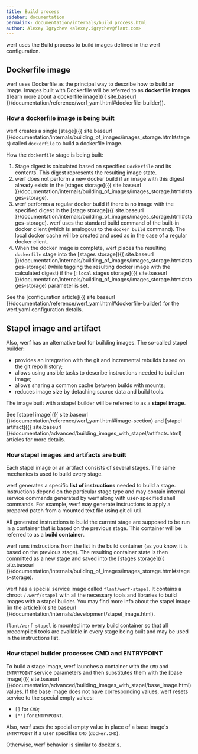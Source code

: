 ```yaml
---
title: Build process
sidebar: documentation
permalink: documentation/internals/build_process.html
author: Alexey Igrychev <alexey.igrychev@flant.com>
---
```


werf uses the Build process to build images defined in the werf configuration.

## Dockerfile image

werf uses Dockerfile as the principal way to describe how to build an image. Images built with Dockerfile will be referred to as **dockerfile images** ([learn more about a dockerfile image]({{ site.baseurl }}/documentation/reference/werf_yaml.html#dockerfile-builder)).

### How a dockerfile image is being built

werf creates a single [stage]({{ site.baseurl }}/documentation/internals/building_of_images/images_storage.html#stages) called `dockerfile` to build a dockerfile image.

How the `dockerfile` stage is being built:

 1. Stage digest is calculated based on specified `Dockerfile` and its contents. This digest represents the resulting image state.
 2. werf does not perform a new docker build if an image with this digest already exists in the [stages storage]({{ site.baseurl }}/documentation/internals/building_of_images/images_storage.html#stages-storage).
 3. werf performs a regular docker build if there is no image with the specified digest in the [stage storage]({{ site.baseurl }}/documentation/internals/building_of_images/images_storage.html#stages-storage). werf uses the standard build command of the built-in docker client (which is analogous to the `docker build` command). The local docker cache will be created and used as in the case of a regular docker client.
 4. When the docker image is complete, werf places the resulting `dockerfile` stage into the [stages storage]({{ site.baseurl }}/documentation/internals/building_of_images/images_storage.html#stages-storage) (while tagging the resulting docker image with the calculated digest) if the [`:local` stages storage]({{ site.baseurl }}/documentation/internals/building_of_images/images_storage.html#stages-storage) parameter is set.

See the [configuration article]({{ site.baseurl }}/documentation/reference/werf_yaml.html#dockerfile-builder) for the werf.yaml configuration details.

## Stapel image and artifact

Also, werf has an alternative tool for building images. The so-called stapel builder:

 * provides an integration with the git and incremental rebuilds based on the git repo history;
 * allows using ansible tasks to describe instructions needed to build an image;
 * allows sharing a common cache between builds with mounts;
 * reduces image size by detaching source data and build tools.

The image built with a stapel builder will be referred to as a **stapel image**.

See [stapel image]({{ site.baseurl }}/documentation/reference/werf_yaml.html#image-section) and [stapel artifact]({{ site.baseurl }}/documentation/advanced/building_images_with_stapel/artifacts.html) articles for more details.

### How stapel images and artifacts are built

Each stapel image or an artifact consists of several stages. The same mechanics is used to build every stage.

werf generates a specific **list of instructions** needed to build a stage. Instructions depend on the particular stage type and may contain internal service commands generated by werf along with user-specified shell commands. For example, werf may generate instructions to apply a prepared patch from a mounted text file using git cli util.

All generated instructions to build the current stage are supposed to be run in a container that is based on the previous stage. This container will be referred to as a **build container**.

werf runs instructions from the list in the build container (as you know, it is based on the previous stage). The resulting container state is then committed as a new stage and saved into the [stages storage]({{ site.baseurl }}/documentation/internals/building_of_images/images_storage.html#stages-storage).

werf has a special service image called `flant/werf-stapel`. It contains a chroot `/.werf/stapel` with all the necessary tools and libraries to build images with a stapel builder. You may find more info about the stapel image [in the article]({{ site.baseurl }}/documentation/internals/development/stapel_image.html).

`flant/werf-stapel` is mounted into every build container so that all precompiled tools are available in every stage being built and may be used in the instructions list.

### How stapel builder processes CMD and ENTRYPOINT

To build a stage image, werf launches a container with the `CMD` and `ENTRYPOINT` service parameters and then substitutes them with the [base image]({{ site.baseurl }}/documentation/advanced/building_images_with_stapel/base_image.html) values. If the base image does not have corresponding values, werf resets service to the special empty values:
* `[]` for `CMD`;
* `[""]` for `ENTRYPOINT`.

Also, werf uses the special empty value in place of a base image's `ENTRYPOINT` if a user specifies `CMD` (`docker.CMD`).

Otherwise, werf behavior is similar to [docker's](https://docs.docker.com/engine/reference/builder/#understand-how-cmd-and-entrypoint-interact).
